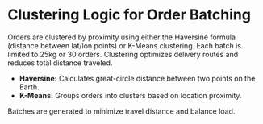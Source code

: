 # Clustering Logic for Order Batching

Orders are clustered by proximity using either the Haversine formula (distance between lat/lon points) or K-Means clustering. Each batch is limited to 25kg or 30 orders. Clustering optimizes delivery routes and reduces total distance traveled.

- **Haversine:** Calculates great-circle distance between two points on the Earth.
- **K-Means:** Groups orders into clusters based on location proximity.

Batches are generated to minimize travel distance and balance load. 